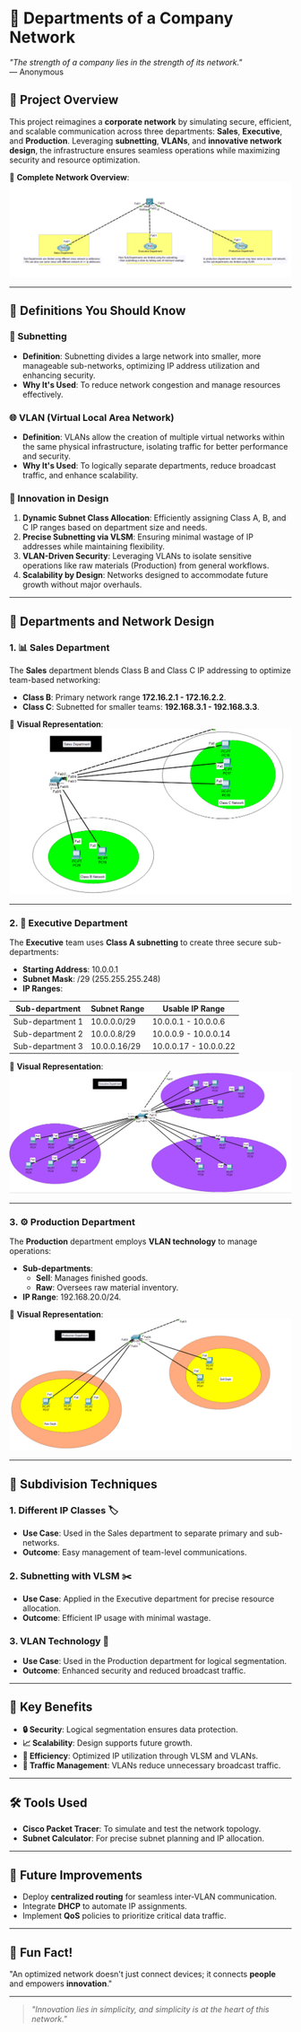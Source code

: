 # 🚀 Departments of a Company Network

_"The strength of a company lies in the strength of its network."_  
— Anonymous

## 🌟 Project Overview
This project reimagines a **corporate network** by simulating secure, efficient, and scalable communication across three departments: **Sales**, **Executive**, and **Production**. Leveraging **subnetting**, **VLANs**, and **innovative network design**, the infrastructure ensures seamless operations while maximizing security and resource optimization. 

📍 **Complete Network Overview**:  
![Complete Network](https://github.com/21Lalit/Networking-projects/blob/main/Company-Networks/Departments-of-a-Company-Network/Three-Departments.png)

---

## 📖 Definitions You Should Know

### 🔐 Subnetting
- **Definition**: Subnetting divides a large network into smaller, more manageable sub-networks, optimizing IP address utilization and enhancing security.
- **Why It's Used**: To reduce network congestion and manage resources effectively.

### 🌐 VLAN (Virtual Local Area Network)
- **Definition**: VLANs allow the creation of multiple virtual networks within the same physical infrastructure, isolating traffic for better performance and security.
- **Why It's Used**: To logically separate departments, reduce broadcast traffic, and enhance scalability.

### 🧠 Innovation in Design
1. **Dynamic Subnet Class Allocation**: Efficiently assigning Class A, B, and C IP ranges based on department size and needs.
2. **Precise Subnetting via VLSM**: Ensuring minimal wastage of IP addresses while maintaining flexibility.
3. **VLAN-Driven Security**: Leveraging VLANs to isolate sensitive operations like raw materials (Production) from general workflows.
4. **Scalability by Design**: Networks designed to accommodate future growth without major overhauls.

---

## 🏢 Departments and Network Design

### 1. 📊 Sales Department
The **Sales** department blends Class B and Class C IP addressing to optimize team-based networking:  
- **Class B**: Primary network range **172.16.2.1 - 172.16.2.2**.  
- **Class C**: Subnetted for smaller teams: **192.168.3.1 - 192.168.3.3**.

📍 **Visual Representation**:  
![Sales Department](https://github.com/21Lalit/Networking-projects/blob/main/Company-Networks/Departments-of-a-Company-Network/Sales-Department.png)

---

### 2. 💼 Executive Department
The **Executive** team uses **Class A subnetting** to create three secure sub-departments:  
- **Starting Address**: 10.0.0.1  
- **Subnet Mask**: /29 (255.255.255.248)  
- **IP Ranges**:  

| Sub-department | Subnet Range      | Usable IP Range       |
|----------------|-------------------|-----------------------|
| Sub-department 1 | 10.0.0.0/29       | 10.0.0.1 - 10.0.0.6   |
| Sub-department 2 | 10.0.0.8/29       | 10.0.0.9 - 10.0.0.14  |
| Sub-department 3 | 10.0.0.16/29      | 10.0.0.17 - 10.0.0.22 |

📍 **Visual Representation**:  
![Executive Department](https://github.com/21Lalit/Networking-projects/blob/main/Company-Networks/Departments-of-a-Company-Network/Executive-Department.png)

---

### 3. ⚙️ Production Department
The **Production** department employs **VLAN technology** to manage operations:  
- **Sub-departments**:
  - **Sell**: Manages finished goods.
  - **Raw**: Oversees raw material inventory.  
- **IP Range**: 192.168.20.0/24.  

📍 **Visual Representation**:  
![Production Department](https://github.com/21Lalit/Networking-projects/blob/main/Company-Networks/Departments-of-a-Company-Network/Production-Department.png)

---

## 🧮 Subdivision Techniques

### 1. Different IP Classes 🏷️
- **Use Case**: Used in the Sales department to separate primary and sub-networks.  
- **Outcome**: Easy management of team-level communications.

### 2. Subnetting with VLSM ✂️
- **Use Case**: Applied in the Executive department for precise resource allocation.  
- **Outcome**: Efficient IP usage with minimal wastage.

### 3. VLAN Technology 🔌
- **Use Case**: Used in the Production department for logical segmentation.  
- **Outcome**: Enhanced security and reduced broadcast traffic.

---

## 🌟 Key Benefits
- **🔒 Security**: Logical segmentation ensures data protection.  
- **📈 Scalability**: Design supports future growth.  
- **🎯 Efficiency**: Optimized IP utilization through VLSM and VLANs.  
- **🚦 Traffic Management**: VLANs reduce unnecessary broadcast traffic.

---

## 🛠️ Tools Used
- **Cisco Packet Tracer**: To simulate and test the network topology.  
- **Subnet Calculator**: For precise subnet planning and IP allocation.

---

## 🔮 Future Improvements
- Deploy **centralized routing** for seamless inter-VLAN communication.  
- Integrate **DHCP** to automate IP assignments.  
- Implement **QoS** policies to prioritize critical data traffic.

---

## 🌈 Fun Fact!
"An optimized network doesn't just connect devices; it connects **people** and empowers **innovation**."

---

> _"Innovation lies in simplicity, and simplicity is at the heart of this network."_
